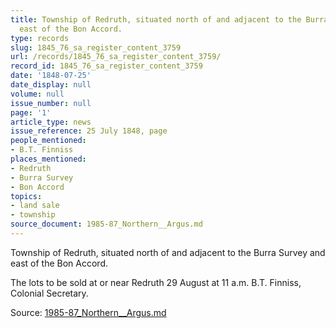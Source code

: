```yaml
---
title: Township of Redruth, situated north of and adjacent to the Burra Survey and
  east of the Bon Accord.
type: records
slug: 1845_76_sa_register_content_3759
url: /records/1845_76_sa_register_content_3759/
record_id: 1845_76_sa_register_content_3759
date: '1848-07-25'
date_display: null
volume: null
issue_number: null
page: '1'
article_type: news
issue_reference: 25 July 1848, page
people_mentioned:
- B.T. Finniss
places_mentioned:
- Redruth
- Burra Survey
- Bon Accord
topics:
- land sale
- township
source_document: 1985-87_Northern__Argus.md
---
```


Township of Redruth, situated north of and adjacent to the Burra Survey and east of the Bon Accord.

The lots to be sold at or near Redruth 29 August at 11 a.m.  B.T. Finniss, Colonial Secretary.

Source: [1985-87_Northern__Argus.md](/downloads/markdown/1985-87_Northern__Argus.md)
